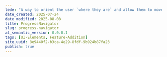 ```yaml
---
lede: "A way to orient the user `where they are` and allow them to move back and next."
date_created: 2025-07-24
date_modified: 2025-08-08
title: ProgressNavigator
slug: progress-navigator
at_semantic_version: 0.0.0.1
tags: [UI-Elements, Feature-Addition]
site_uuid: 8e9440f2-b3ca-4e29-8fdf-9b924b87fa23
publish: true
---
```

